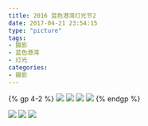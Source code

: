 ```yaml
---
title: 2016 蓝色港湾灯光节2
date: 2017-04-21 23:54:15
type: "picture"
tags: 
- 摄影
- 蓝色港湾
- 灯光
categories:
- 摄影
---
```

{% gp 4-2 %}
![](/photos/blue-bay-lights2/1.jpg)
![](/photos/blue-bay-lights2/2.jpg)
![](/photos/blue-bay-lights2/3.jpg)
![](/photos/blue-bay-lights2/4.jpg)
{% endgp %}
<!-- more -->
![](/photos/blue-bay-lights2/5.jpg)
![](/photos/blue-bay-lights2/6.jpg)
![](/photos/blue-bay-lights2/7.jpg)
